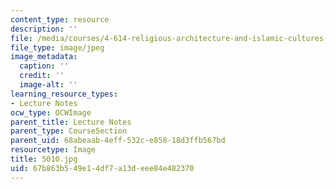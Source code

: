 ```yaml
---
content_type: resource
description: ''
file: /media/courses/4-614-religious-architecture-and-islamic-cultures-fall-2002/67b863b549e14df7a13deee84e482370_5010.jpg
file_type: image/jpeg
image_metadata:
  caption: ''
  credit: ''
  image-alt: ''
learning_resource_types:
- Lecture Notes
ocw_type: OCWImage
parent_title: Lecture Notes
parent_type: CourseSection
parent_uid: 68abeaab-4eff-532c-e858-18d3ffb567bd
resourcetype: Image
title: 5010.jpg
uid: 67b863b5-49e1-4df7-a13d-eee84e482370
---
```

